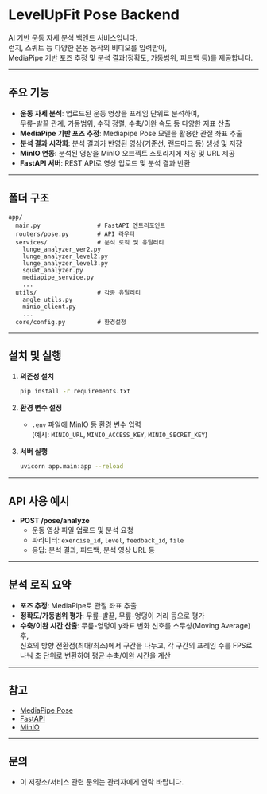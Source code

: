 # LevelUpFit Pose Backend

AI 기반 운동 자세 분석 백엔드 서비스입니다.  
런지, 스쿼트 등 다양한 운동 동작의 비디오를 입력받아,  
MediaPipe 기반 포즈 추정 및 분석 결과(정확도, 가동범위, 피드백 등)를 제공합니다.

---

## 주요 기능

- **운동 자세 분석**: 업로드된 운동 영상을 프레임 단위로 분석하여,  
  무릎-발끝 관계, 가동범위, 수직 정렬, 수축/이완 속도 등 다양한 지표 산출
- **MediaPipe 기반 포즈 추정**: Mediapipe Pose 모델을 활용한 관절 좌표 추출
- **분석 결과 시각화**: 분석 결과가 반영된 영상(기준선, 랜드마크 등) 생성 및 저장
- **MinIO 연동**: 분석된 영상을 MinIO 오브젝트 스토리지에 저장 및 URL 제공
- **FastAPI 서버**: REST API로 영상 업로드 및 분석 결과 반환

---

## 폴더 구조

```
app/
  main.py                # FastAPI 엔트리포인트
  routers/pose.py        # API 라우터
  services/              # 분석 로직 및 유틸리티
    lunge_analyzer_ver2.py
    lunge_analyzer_level2.py
    lunge_analyzer_level3.py
    squat_analyzer.py
    mediapipe_service.py
    ...
  utils/                 # 각종 유틸리티
    angle_utils.py
    minio_client.py
    ...
  core/config.py         # 환경설정
```

---

## 설치 및 실행

1. **의존성 설치**
    ```bash
    pip install -r requirements.txt
    ```

2. **환경 변수 설정**
    - `.env` 파일에 MinIO 등 환경 변수 입력  
      (예시: `MINIO_URL`, `MINIO_ACCESS_KEY`, `MINIO_SECRET_KEY`)

3. **서버 실행**
    ```bash
    uvicorn app.main:app --reload
    ```

---

## API 사용 예시

- **POST /pose/analyze**
    - 운동 영상 파일 업로드 및 분석 요청
    - 파라미터: `exercise_id`, `level`, `feedback_id`, `file`
    - 응답: 분석 결과, 피드백, 분석 영상 URL 등

---

## 분석 로직 요약

- **포즈 추정**: MediaPipe로 관절 좌표 추출
- **정확도/가동범위 평가**: 무릎-발끝, 무릎-엉덩이 거리 등으로 평가
- **수축/이완 시간 산출**: 무릎-엉덩이 y좌표 변화 신호를 스무싱(Moving Average) 후,  
  신호의 방향 전환점(최대/최소)에서 구간을 나누고, 각 구간의 프레임 수를 FPS로 나눠 초 단위로 변환하여 평균 수축/이완 시간을 계산

---

## 참고

- [MediaPipe Pose](https://google.github.io/mediapipe/solutions/pose.html)
- [FastAPI](https://fastapi.tiangolo.com/)
- [MinIO](https://min.io/)

---

## 문의

- 이 저장소/서비스 관련 문의는 관리자에게 연락 바랍니다.
